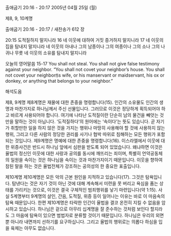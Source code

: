 출애굽기 20:16 - 20:17 
2005년 04월 25일 (월)

제8, 9, 10계명



출애굽기 20:16 - 20:17 / 새찬송가 612 장


20:15 도적질하지 말지니라 16 네 이웃에 대하여 거짓 증거하지 말지니라 17 네 이웃의 집을 탐내지 말지니라 네 이웃의 아내나 그의 남종이나 그의 여종이나 그의 소나 그의 나귀나 무릇 네 이웃의 소유를 탐내지 말지니라 

오늘의 영어말씀 
15-17 You shall not steal. You shall not give false testimony against your neighbor. “You shall not covet your neighbor’s house. You shall not covet your neighborꡑs wife, or his manservant or maidservant, his ox or donkey, or anything that belongs to your neighbor.”

해석도움





제8, 9계명 
제8계명은 재물에 대한 존중을 명령합니다(15). 인간의 소유물도 인간의 생명과 마찬가지로 하나님께서 주신 선물입니다. 그러므로 이것은 정당하게 획득되어야 하고 바르게 사용되어야 합니다. 여기에 나타난 도적질이란 단순히 남의 물건을 빼앗는 것만을 말하는 것이 아닙니다. ‘도적질하다’의 원어에는 ‘속이다’는 뜻도 있습니다. 곧 자기가 취할만한 일을 하지 않은 것을 가지는 행위나 마땅히 사용해야 할 것에 사용하지 않는 행위, 그리고 다른 사람의 정당한 권리를 사기나 협박 따위로 침해하는 모든 행위가 포함되는 것입니다. 제9계명은 명예에 대한 존중을 명령합니다(16). 이스라엘에서 이웃에 대한 위증사건은 반드시 하나님 앞에서 심판을 받도록 되어 있었습니다. 왜냐하면 이것은 율법의 정신인 이웃에 대한 사랑과 공의를 동시에 깨뜨리는 죄이며, 특별히 언약공동체의 일원을 속이는 것은 하나님을 속이는 것과 마찬가지이기 때문입니다. 이웃을 향하여 참된 말을 하는 것은 율법전체가 강조하는 공의성의 한 중요한 표출입니다. 

제10계명 
제10계명은 모든 악의 근본 원인을 지적하고 있습니다(17). 그것은 탐욕입니다. 탐낸다는 것은 자기 것이 아닌 것에 대해 계속해서 미련을 못 버리고 욕심을 품는 상태를 가리키는 것으로, 이것은 결국 구체적인 범죄행위를 낳기 마련입니다(약 1:15). 사실 5계명부터 9계명의 살인, 간음, 도적질, 위증 등이 일어나는 이유는 바로 이 마음속의 탐욕 때문입니다. 한편 제10계명은 타락한 인간이 율법을 결코 온전히 지킬 수 없음을 암시하고 있습니다. 하나님은 겉으로 아무리 십계명을 잘 준수하는 것처럼 보인다 할지라도 그 마음에 탐욕이 있으면 범법자로 분류할 것이기 때문입니다. 하나님은 우리의 외면뿐 아니라 내면까지 선하기를 요구하십니다. 그리고 율법의 행위로는 의롭다 하심을 입을 육체는 아무도 없습니다.